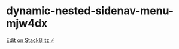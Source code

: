 # dynamic-nested-sidenav-menu-mjw4dx

[Edit on StackBlitz ⚡️](https://stackblitz.com/edit/dynamic-nested-sidenav-menu-mjw4dx)